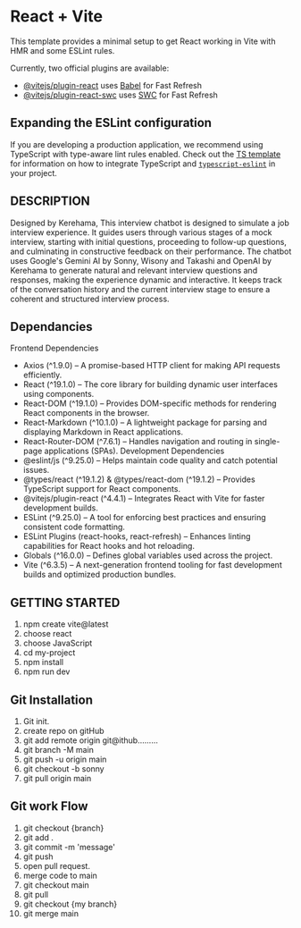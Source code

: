 # React + Vite

This template provides a minimal setup to get React working in Vite with HMR and some ESLint rules.

Currently, two official plugins are available:

- [@vitejs/plugin-react](https://github.com/vitejs/vite-plugin-react/blob/main/packages/plugin-react) uses [Babel](https://babeljs.io/) for Fast Refresh
- [@vitejs/plugin-react-swc](https://github.com/vitejs/vite-plugin-react/blob/main/packages/plugin-react-swc) uses [SWC](https://swc.rs/) for Fast Refresh

## Expanding the ESLint configuration

If you are developing a production application, we recommend using TypeScript with type-aware lint rules enabled. Check out the [TS template](https://github.com/vitejs/vite/tree/main/packages/create-vite/template-react-ts) for information on how to integrate TypeScript and [`typescript-eslint`](https://typescript-eslint.io) in your project.


## DESCRIPTION 

Designed by Kerehama, This interview chatbot is designed to simulate a job interview experience. It guides users through various stages of a mock interview, starting with initial questions, proceeding to follow-up questions, and culminating in constructive feedback on their performance. The chatbot uses Google's Gemini AI by Sonny, Wisony and Takashi and OpenAI by Kerehama to generate natural and relevant interview questions and responses, making the experience dynamic and interactive. It keeps track of the conversation history and the current interview stage to ensure a coherent and structured interview process.

## Dependancies

Frontend Dependencies
- Axios (^1.9.0) – A promise-based HTTP client for making API requests efficiently.
- React (^19.1.0) – The core library for building dynamic user interfaces using components.
- React-DOM (^19.1.0) – Provides DOM-specific methods for rendering React components in the browser.
- React-Markdown (^10.1.0) – A lightweight package for parsing and displaying Markdown in React applications.
- React-Router-DOM (^7.6.1) – Handles navigation and routing in single-page applications (SPAs).
Development Dependencies
- @eslint/js (^9.25.0) – Helps maintain code quality and catch potential issues.
- @types/react (^19.1.2) & @types/react-dom (^19.1.2) – Provides TypeScript support for React components.
- @vitejs/plugin-react (^4.4.1) – Integrates React with Vite for faster development builds.
- ESLint (^9.25.0) – A tool for enforcing best practices and ensuring consistent code formatting.
- ESLint Plugins (react-hooks, react-refresh) – Enhances linting capabilities for React hooks and hot reloading.
- Globals (^16.0.0) – Defines global variables used across the project.
- Vite (^6.3.5) – A next-generation frontend tooling for fast development builds and optimized production bundles.


## GETTING STARTED 
1. npm create vite@latest
2. choose react
3. choose JavaScript 
4. cd my-project
5. npm install 
6. npm run dev

## Git Installation

1. Git init.
2. create repo on gitHub
3. git add remote origin git@ithub.........
4. git branch -M main
5. git push -u origin main
6. git checkout -b sonny
7. git pull origin main

## Git work Flow

1. git checkout {branch}
2. git add .
3. git commit -m 'message'
4. git push
5. open pull request.
6. merge code to main
7. git checkout main
8. git pull
9. git checkout {my branch}
10. git merge main





